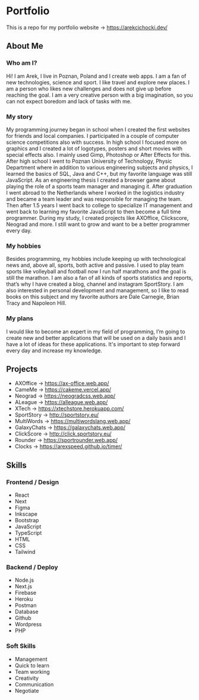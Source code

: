 # Portfolio

This is a repo for my portfolio website -> https://arekcichocki.dev/

## About Me

### Who am I?
Hi! I am Arek, I live in Poznan, Poland and I create web apps. I am a fan of new technologies, science and sport. I like travel and explore new places. I am a person who likes new challenges and does not give up before reaching the goal. I am a very creative person with a big imagination, so you can not expect boredom and lack of tasks with me.

### My story
My programming journey began in school when I created the first websites for friends and local companies. I participated in a couple of computer science competitions also with success. In high school I focused more on graphics and I created a lot of logotypes, posters and short movies with special effects also. I mainly used Gimp, Photoshop or After Effects for this. After high school I went to Poznan University of Technology, Physic Department where in addition to various engineering subjects and physics, I learned the basics of SQL, Java and C++, but my favorite language was still JavaScript. As an engineering thesis I created a browser game about playing the role of a sports team manager and managing it. After graduation I went abroad to the Netherlands where I worked in the logistics industry and became a team leader and was responsible for managing the team. Then after 1.5 years I went back to college to specialize IT management and went back to learning my favorite JavaScript to then become a full time programmer. During my study, I created projects like AXOffice, Clickscore, Neograd and more. I still want to grow and want to be a better programmer every day.

### My hobbies
Besides programming, my hobbies include keeping up with technological news and, above all, sports, both active and passive. I used to play team sports like volleyball and football now I run half marathons and the goal is still the marathon. I am also a fan of all kinds of sports statistics and reports, that’s why I have created a blog, channel and instagram SportStory.
I am also interested in personal development and management, so I like to read books on this subject and my favorite authors are Dale Carnegie, Brian Tracy and Napoleon Hill.

### My plans
I would like to become an expert in my field of programming, I’m going  to create new and better applications that will be used on a daily basis and I have a lot of ideas for these applications. It's important to step forward every day and increase my knowledge.
        
## Projects

- AXOffice -> https://ax-office.web.app/
- CameMe -> https://cakeme.vercel.app/
- Neograd -> https://neogradcss.web.app/
- ALeague -> https://alleague.web.app/
- XTech -> https://xtechstore.herokuapp.com/
- SportStory -> http://sportstory.eu/
- MultiWords -> https://multiwordslang.web.app/
- GalaxyChats -> https://galaxychats.web.app/
- ClickScore -> http://click.sportstory.eu/
- Rounder -> https://sportrounder.web.app/
- Clocks -> https://arexspeed.github.io/timer/

## Skills

### Frontend / Design
- React
- Next
- Figma
- Inkscape
- Bootstrap
- JavaScript
- TypeScript
- HTML
- CSS
- Tailwind

### Backend / Deploy
- Node.js
- Next.js
- Firebase
- Heroku
- Postman
- Database
- Github
- Wordpress
- PHP

### Soft Skills
- Management
- Quick to learn
- Team working
- Creativity
- Communication
- Negotiate


